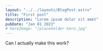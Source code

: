 ```yaml
---
layout: "../../layouts/BlogPost.astro"
title: "First post"
description: "Lorem ipsum dolor sit amet"
pubDate: "Jan 01 2023"
# heroImage: "/placeholder-hero.jpg"
---
```


Can I actually make this work?